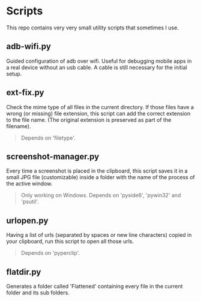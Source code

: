 # Scripts

This repo contains very very small utility scripts that sometimes I use.

## adb-wifi.py

Guided configuration of adb over wifi. Useful for debugging mobile apps
in a real device without an usb cable. A cable is still necessary for
the initial setup.

## ext-fix.py

Check the mime type of all files in the current directory. If those files have a wrong (or missing) file extension, this script can add the correct extension to the file name. (The original extension is preserved as part of the filename).

> Depends on 'filetype'.

## screenshot-manager.py

Every time a screenshot is placed in the clipboard, this script saves it
in a small JPG file (customizable) inside a folder with the name of the 
process of the active window.

> Only working on Windows. Depends on 'pyside6', 'pywin32' and 'psutil'.

## urlopen.py

Having a list of urls (separated by spaces or new line characters) copied
in your clipboard, run this script to open all those urls.

> Depends on 'pyperclip'.

## flatdir.py

Generates a folder called 'Flattened' containing every file in the current
folder and its sub folders.